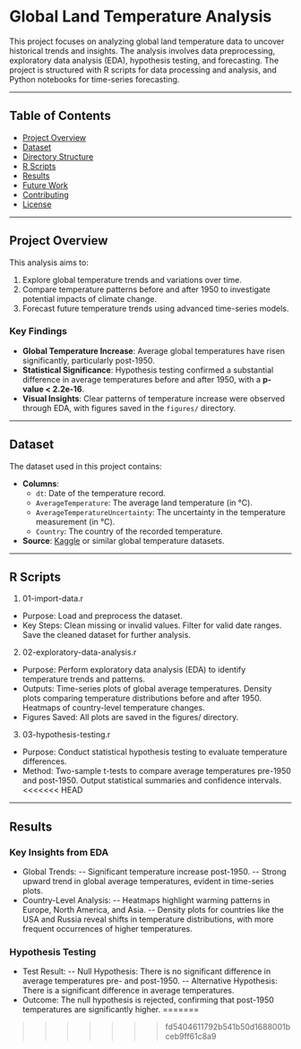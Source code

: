 # Global Land Temperature Analysis

This project focuses on analyzing global land temperature data to uncover historical trends and insights. The analysis involves data preprocessing, exploratory data analysis (EDA), hypothesis testing, and forecasting. The project is structured with R scripts for data processing and analysis, and Python notebooks for time-series forecasting.

---

## **Table of Contents**
- [Project Overview](#project-overview)
- [Dataset](#dataset)
- [Directory Structure](#directory-structure)
- [R Scripts](#r-scripts)
- [Results](#results)
- [Future Work](#future-work)
- [Contributing](#contributing)
- [License](#license)

---

## **Project Overview**
This analysis aims to:
1. Explore global temperature trends and variations over time.
2. Compare temperature patterns before and after 1950 to investigate potential impacts of climate change.
3. Forecast future temperature trends using advanced time-series models.

### **Key Findings**
- **Global Temperature Increase**: Average global temperatures have risen significantly, particularly post-1950.
- **Statistical Significance**: Hypothesis testing confirmed a substantial difference in average temperatures before and after 1950, with a **p-value < 2.2e-16**.
- **Visual Insights**: Clear patterns of temperature increase were observed through EDA, with figures saved in the `figures/` directory.

---

## **Dataset**
The dataset used in this project contains:
- **Columns**:
  - `dt`: Date of the temperature record.
  - `AverageTemperature`: The average land temperature (in °C).
  - `AverageTemperatureUncertainty`: The uncertainty in the temperature measurement (in °C).
  - `Country`: The country of the recorded temperature.
- **Source**: [Kaggle](https://www.kaggle.com/datasets/vijayvvenkitesh/global-land-temperatures-by-country) or similar global temperature datasets.

---

## **R Scripts**
1. 01-import-data.r
- Purpose: Load and preprocess the dataset.
- Key Steps:
Clean missing or invalid values.
Filter for valid date ranges.
Save the cleaned dataset for further analysis.
2. 02-exploratory-data-analysis.r
- Purpose: Perform exploratory data analysis (EDA) to identify temperature trends and patterns.
- Outputs:
Time-series plots of global average temperatures.
Density plots comparing temperature distributions before and after 1950.
Heatmaps of country-level temperature changes.
- Figures Saved: All plots are saved in the figures/ directory.
3. 03-hypothesis-testing.r
- Purpose: Conduct statistical hypothesis testing to evaluate temperature differences.
- Method:
Two-sample t-tests to compare average temperatures pre-1950 and post-1950.
Output statistical summaries and confidence intervals.
<<<<<<< HEAD

---

## **Results**
### Key Insights from EDA
- Global Trends:
-- Significant temperature increase post-1950.
-- Strong upward trend in global average temperatures, evident in time-series plots.
- Country-Level Analysis:
-- Heatmaps highlight warming patterns in Europe, North America, and Asia.
-- Density plots for countries like the USA and Russia reveal shifts in temperature distributions, with more frequent occurrences of higher temperatures.
### Hypothesis Testing
- Test Result:
-- Null Hypothesis: There is no significant difference in average temperatures pre- and post-1950.
-- Alternative Hypothesis: There is a significant difference in average temperatures.
- Outcome: The null hypothesis is rejected, confirming that post-1950 temperatures are significantly higher.
=======
>>>>>>> fd5404611792b541b50d1688001bceb9ff61c8a9
